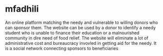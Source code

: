 # mfadhili
An online platform matching the needy and vulnerable to willing donors who can sponsor them. The website can be used by a donor to identify a needy student who is unable to finance their education or a malnourished community in dire need of food relief.
The website will eliminate a lot of administrative cost and bureaucracy invovled in getting aid for the needy.
It is a social network connecting sponsors to beneficiaries

